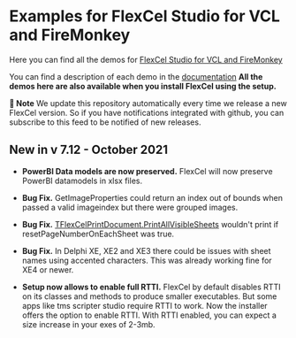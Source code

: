 ﻿# Examples for FlexCel Studio for VCL and FireMonkey

Here you can find all the demos for [FlexCel Studio for VCL and FireMonkey](http://www.tmssoftware.com/site/flexcel.asp)

You can find a description of each demo in the [documentation](https://doc.tmssoftware.com/flexcel/vcl/index.html)
**All the demos here are also available when you install FlexCel using the setup.**

**:book: Note** We update this repository automatically every time we release a new FlexCel version. So if you have notifications integrated with github, you can subscribe to this feed to be notified of new releases.


## New in v 7.12 - October 2021


- **PowerBI Data models are now preserved.** FlexCel will now preserve PowerBI datamodels in xlsx files.

- **Bug Fix.** GetImageProperties could return an index out of bounds when passed a valid imageindex but there were grouped images.

- **Bug Fix.** [TFlexCelPrintDocument.PrintAllVisibleSheets](https://doc.tmssoftware.com/flexcel/vcl/api/FlexCel.Render/TFlexCelPrintDocument/PrintAllVisibleSheets.html#tflexcelprintdocumentprintallvisiblesheets-method) wouldn't print if resetPageNumberOnEachSheet was true.

- **Bug Fix.** In Delphi XE, XE2 and XE3 there could be issues with sheet names using accented characters. This was already working fine for XE4 or newer.

- **Setup now allows to enable full RTTI.** FlexCel by default disables RTTI on its classes and methods to produce smaller executables. But some apps like tms scripter studio require RTTI to work. Now the installer offers the option to enable RTTI. With RTTI enabled, you can expect a size increase in your exes of 2-3mb.

